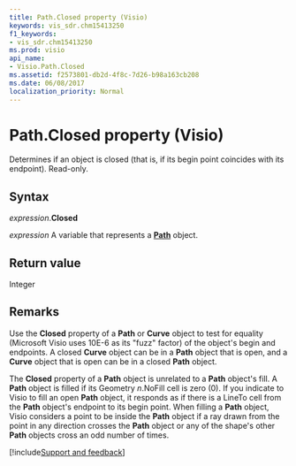```yaml
---
title: Path.Closed property (Visio)
keywords: vis_sdr.chm15413250
f1_keywords:
- vis_sdr.chm15413250
ms.prod: visio
api_name:
- Visio.Path.Closed
ms.assetid: f2573801-db2d-4f8c-7d26-b98a163cb208
ms.date: 06/08/2017
localization_priority: Normal
---
```



# Path.Closed property (Visio)

Determines if an object is closed (that is, if its begin point coincides with its endpoint). Read-only.


## Syntax

_expression_.**Closed**

_expression_ A variable that represents a **[Path](Visio.Path.md)** object.


## Return value

Integer


## Remarks

Use the  **Closed** property of a **Path** or **Curve** object to test for equality (Microsoft Visio uses 10E-6 as its "fuzz" factor) of the object's begin and endpoints. A closed **Curve** object can be in a **Path** object that is open, and a **Curve** object that is open can be in a closed **Path** object.

The  **Closed** property of a **Path** object is unrelated to a **Path** object's fill. A **Path** object is filled if its Geometry _n_.NoFill cell is zero (0). If you indicate to Visio to fill an open **Path** object, it responds as if there is a LineTo cell from the **Path** object's endpoint to its begin point. When filling a **Path** object, Visio considers a point to be inside the **Path** object if a ray drawn from the point in any direction crosses the **Path** object or any of the shape's other **Path** objects cross an odd number of times.

[!include[Support and feedback](~/includes/feedback-boilerplate.md)]